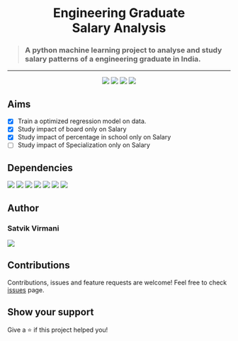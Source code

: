 <p align="center">
 <h1 align="center">
  Engineering Graduate
  <br>
  Salary Analysis
 </h1>
</p>

> ### A python machine learning project to analyse and study salary patterns of a engineering graduate in India.

<hr>

<p align="center">
  <img src="https://img.shields.io/github/license/SatvikVirmani/engineering-graduate-salary-analysis?color=000000&logoColor=000000&style=for-the-badge">
  <img src="https://img.shields.io/github/pipenv/locked/python-version/SatvikVirmani/engineering-graduate-salary-analysis?color=000000&logoColor=000000&style=for-the-badge">
  <img src="https://img.shields.io/github/issues/SatvikVirmani/engineering-graduate-salary-analysis?color=000000&logoColor=000000&style=for-the-badge">
  <img src="https://img.shields.io/github/last-commit/SatvikVirmani/engineering-graduate-salary-analysis?color=000000&logoColor=000000&style=for-the-badge">
 </p>
 
 ## Aims
 
  - [x] Train a optimized regression model on data.
  - [x] Study impact of board only on Salary
  - [x] Study impact of percentage in school only on Salary
  - [ ] Study impact of Specialization only on Salary

 ## Dependencies
  <img src="https://img.shields.io/github/pipenv/locked/dependency-version/SatvikVirmani/engineering-graduate-salary-analysis/pandas?color=000000&logoColor=000000&style=for-the-badge">
  <img src="https://img.shields.io/github/pipenv/locked/dependency-version/SatvikVirmani/engineering-graduate-salary-analysis/scipy?color=000000&logoColor=000000&style=for-the-badge">
  <img src="https://img.shields.io/github/pipenv/locked/dependency-version/SatvikVirmani/engineering-graduate-salary-analysis/statsmodels?color=000000&logoColor=000000&style=for-the-badge">
  <img src="https://img.shields.io/github/pipenv/locked/dependency-version/SatvikVirmani/engineering-graduate-salary-analysis/matplotlib?color=000000&logoColor=000000&style=for-the-badge">
  <img src="https://img.shields.io/github/pipenv/locked/dependency-version/SatvikVirmani/engineering-graduate-salary-analysis/seaborn?color=000000&logoColor=000000&style=for-the-badge">
  <img src="https://img.shields.io/github/pipenv/locked/dependency-version/SatvikVirmani/engineering-graduate-salary-analysis/scikit-learn?color=000000&logoColor=000000&style=for-the-badge">
  <img src="https://img.shields.io/github/pipenv/locked/dependency-version/SatvikVirmani/engineering-graduate-salary-analysis/numpy?color=000000&logoColor=000000&style=for-the-badge">

## Author

### Satvik Virmani

<a href="https://twitter.com/satvikvirmani">
    <img src="https://img.shields.io/twitter/follow/satvikvirmani?color=000000&logo=twitter&logoColor=FFFFFF&style=for-the-badge">
</a>

## Contributions

Contributions, issues and feature requests are welcome!
Feel free to check [issues](https://github.com/SatvikVirmani/engineering-graduate-salary-analysis/issues) page.

## Show your support

Give a ⭐️ if this project helped you!
